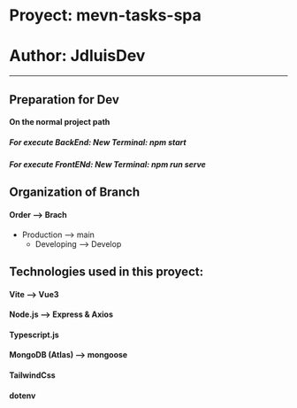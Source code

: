# Proyect: mevn-tasks-spa
# Author: JdluisDev

 --------------------------------------------------------- 

## Preparation for Dev
   #### On the normal project path
   ##### For execute BackEnd: New Terminal: npm start
   ##### For execute FrontENd: New Terminal: npm run serve
   
## Organization of Branch
 #### Order -->  Brach
   
 - Production --> main
   - Developing --> Develop
     
     
## Technologies used in this proyect:
   #### Vite --> Vue3
   #### Node.js --> Express & Axios
   #### Typescript.js
   #### MongoDB (Atlas) --> mongoose
   #### TailwindCss
   #### dotenv
